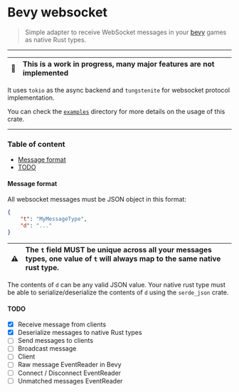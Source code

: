 # Bevy websocket

> Simple adapter to receive WebSocket messages in your [bevy](https://bevyengine.org/) games as native Rust types.

<hr>

:construction: | This is a work in progress, many major features are not implemented
:---: | :---

It uses `tokio` as the async backend and `tungstenite` for websocket protocol implementation.

You can check the [`examples`](./examples) directory for more details on the usage of this crate.

<hr>

### Table of content

- [Message format](#message-format)
- [TODO](#TODO)


#### Message format

All websocket messages must be JSON object in this format:

```json
{
    "t": "MyMessageType",
    "d": "..."
}
```

:warning: | The `t` field MUST be unique across all your messages types, one value of `t` will always map to the same native rust type.
:---: | :---

The contents of `d` can be any valid JSON value. Your native rust type must be able to serialize/deserialize the contents of `d` using the `serde_json` crate.


#### TODO



- [x] Receive message from clients
- [x] Deserialize messages to native Rust types
- [ ] Send messages to clients
- [ ] Broadcast message
- [ ] Client
- [ ] Raw message EventReader in Bevy
- [ ] Connect / Disconnect EventReader
- [ ] Unmatched messages EventReader
